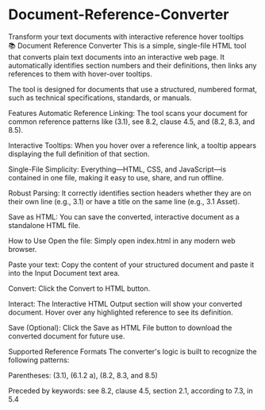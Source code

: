 # Document-Reference-Converter
Transform your text documents with interactive reference hover tooltips  
📚 Document Reference Converter
This is a simple, single-file HTML tool that converts plain text documents into an interactive web page. It automatically identifies section numbers and their definitions, then links any references to them with hover-over tooltips.

The tool is designed for documents that use a structured, numbered format, such as technical specifications, standards, or manuals.

Features
Automatic Reference Linking: The tool scans your document for common reference patterns like (3.1), see 8.2, clause 4.5, and (8.2, 8.3, and 8.5).

Interactive Tooltips: When you hover over a reference link, a tooltip appears displaying the full definition of that section.

Single-File Simplicity: Everything—HTML, CSS, and JavaScript—is contained in one file, making it easy to use, share, and run offline.

Robust Parsing: It correctly identifies section headers whether they are on their own line (e.g., 3.1) or have a title on the same line (e.g., 3.1 Asset).

Save as HTML: You can save the converted, interactive document as a standalone HTML file.

How to Use
Open the file: Simply open index.html in any modern web browser.

Paste your text: Copy the content of your structured document and paste it into the Input Document text area.

Convert: Click the Convert to HTML button.

Interact: The Interactive HTML Output section will show your converted document. Hover over any highlighted reference to see its definition.

Save (Optional): Click the Save as HTML File button to download the converted document for future use.

Supported Reference Formats
The converter's logic is built to recognize the following patterns:

Parentheses: (3.1), (6.1.2 a), (8.2, 8.3, and 8.5)

Preceded by keywords: see 8.2, clause 4.5, section 2.1, according to 7.3, in 5.4
